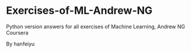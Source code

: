 # Exercises-of-ML-Andrew-NG

Python version answers for all exercises of Machine Learning, Andrew NG Coursera

By hanfeiyu
